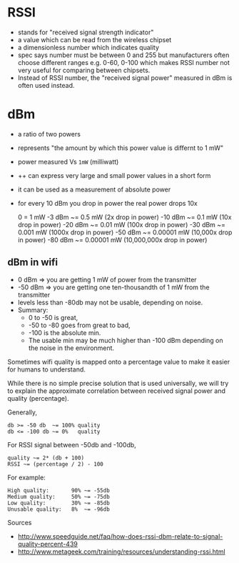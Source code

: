# RSSI

- stands for "received signal strength indicator"
- a value which can be read from the wireless chipset
- a dimensionless number which indicates quality
- spec says number must be between 0 and 255 but manufacturers often choose
  different ranges e.g. 0-60, 0-100 which makes RSSI number not very useful for
  comparing between chipsets.
- Instead of RSSI number, the "received signal power" measured in dBm is often
  used instead.

# dBm

- a ratio of two powers
- represents "the amount by which this power value is differnt to 1 mW"
- power measured Vs `1mW` (milliwatt)
- ++ can express very large and small power values in a short form
- it can be used as a measurement of absolute power
- for every 10 dBm you drop in power the real power drops 10x

    0 = 1 mW -3 dBm ~= 0.5 mW (2x drop in power) -10 dBm ~= 0.1 mW (10x drop in
    power) -20 dBm ~= 0.01 mW (100x drop in power) -30 dBm ~= 0.001 mW (1000x
    drop in power) -50 dBm ~= 0.00001 mW (10,000x drop in power) -80 dBm ~=
    0.00001 mW (10,000,000x drop in power)

## dBm in wifi

- 0 dBm => you are getting 1 mW of power from the transmitter
- -50 dBm => you are getting one ten-thousandth of 1 mW from the transmitter
- levels less than -80db may not be usable, depending on noise.
- Summary:
    - 0 to -50 is great,
    - -50 to -80 goes from great to bad,
    - -100 is the absolute min.
    - The usable min may be much higher than -100 dBm depending on the noise in
      the environment.

Sometimes wifi quality is mapped onto a percentage value to make it easier for
humans to understand.

While there is no simple precise solution that is used universally, we will try
to explain the approximate correlation between received signal power and quality
(percentage).

Generally,

    db >= -50 db  ~= 100% quality
    db <= -100 db ~= 0%   quality

For RSSI signal between -50db and -100db,

    quality ~= 2* (db + 100)
    RSSI ~= (percentage / 2) - 100

For example:

    High quality:       90% ~= -55db
    Medium quality:     50% ~= -75db
    Low quality:        30% ~= -85db
    Unusable quality:   8%  ~= -96db

Sources

- http://www.speedguide.net/faq/how-does-rssi-dbm-relate-to-signal-quality-percent-439
- http://www.metageek.com/training/resources/understanding-rssi.html
